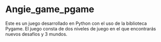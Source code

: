 # Angie_game_pgame
Este es un juego desarrollado en Python con el uso de la biblioteca Pygame. El juego consta de dos niveles de juego en el que encontrarás nuevos desafíos y 3 mundos.
